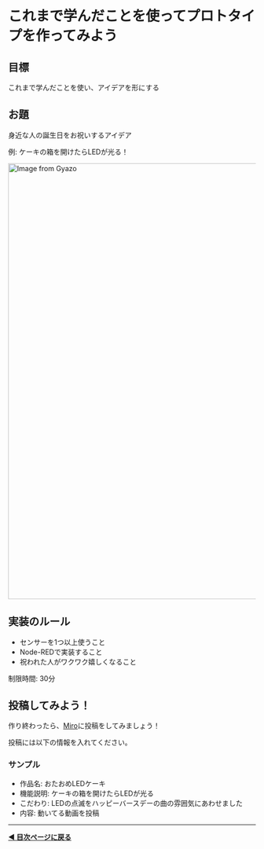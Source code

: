 # これまで学んだことを使ってプロトタイプを作ってみよう

## 目標
これまで学んだことを使い、アイデアを形にする

## お題
身近な人の誕生日をお祝いするアイデア

例: ケーキの箱を開けたらLEDが光る！

<a href="https://gyazo.com/102d5166c9d966b332301e8620542b53"><img src="https://i.gyazo.com/102d5166c9d966b332301e8620542b53.jpg" alt="Image from Gyazo" width="888"/></a>


## 実装のルール
- センサーを1つ以上使うこと
- Node-REDで実装すること
- 祝われた人がワクワク嬉しくなること


制限時間: 30分


## 投稿してみよう！
作り終わったら、[Miro](https://miro.com/app/board/uXjVKPW27-k=/)に投稿をしてみましょう！

投稿には以下の情報を入れてください。

### サンプル
- 作品名: おたおめLEDケーキ
- 機能説明: ケーキの箱を開けたらLEDが光る
- こだわり: LEDの点滅をハッピーバースデーの曲の雰囲気にあわせました
- 内容: 動いてる動画を投稿


---

**[◀ 目次ページに戻る](./readme.md)**

